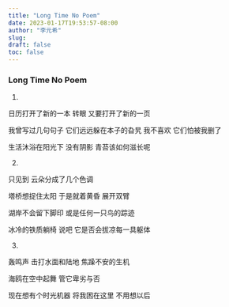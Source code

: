 ```yaml
---
title: "Long Time No Poem"
date: 2023-01-17T19:53:57-08:00
author: "李元希"
slug:
draft: false
toc: false
---
```


### Long Time No Poem

1.

日历打开了新的一本
转眼
又要打开了新的一页

我曾写过几句句子
它们远远躲在本子的旮旯
我不喜欢
它们怕被我删了

生活沐浴在阳光下
没有阴影
青苔该如何滋长呢

2.

只见到
云朵分成了几个色调

塔桥想捉住太阳
于是就着黄昏
展开双臂

湖岸不会留下脚印
或是任何一只鸟的踪迹

冰冷的铁质躺椅
说吧
它是否会拔凉每一具躯体

3.

轰鸣声
击打水面和陆地
焦躁不安的生机

海鸥在空中起舞
管它卑劣与否

现在想有个时光机器
将我困在这里
不用想以后